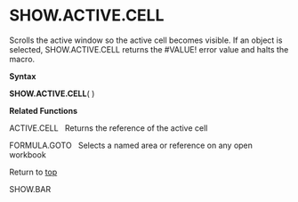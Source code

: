 SHOW.ACTIVE.CELL
================

Scrolls the active window so the active cell becomes visible. If an
object is selected, SHOW.ACTIVE.CELL returns the \#VALUE! error value
and halts the macro.

**Syntax**

**SHOW.ACTIVE.CELL**( )

**Related Functions**

ACTIVE.CELL   Returns the reference of the active cell

FORMULA.GOTO   Selects a named area or reference on any open workbook

Return to [top](#Q)

SHOW.BAR
